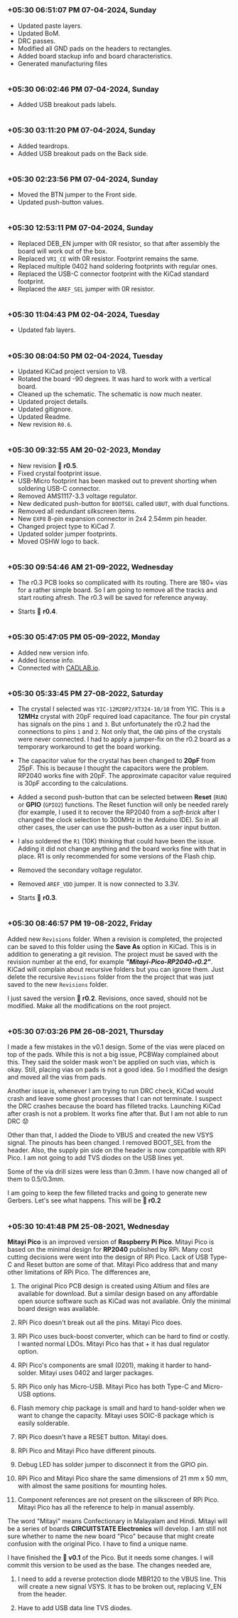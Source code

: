 
#
### **+05:30 06:51:07 PM 07-04-2024, Sunday**

  * Updated paste layers.
  * Updated BoM.
  * DRC passes.
  * Modified all GND pads on the headers to rectangles.
  * Added board stackup info and board characteristics.
  * Generated manufacturing files

#
### **+05:30 06:02:46 PM 07-04-2024, Sunday**

  * Added USB breakout pads labels.

#
### **+05:30 03:11:20 PM 07-04-2024, Sunday**

  * Added teardrops.
  * Added USB breakout pads on the Back side.

#
### **+05:30 02:23:56 PM 07-04-2024, Sunday**

  * Moved the BTN jumper to the Front side.
  * Updated push-button values.

#
### **+05:30 12:53:11 PM 07-04-2024, Sunday**

  * Replaced DEB_EN jumper with 0R resistor, so that after assembly the board will work out of the box.
  * Replaced `VR1_CE` with 0R resistor. Footprint remains the same.
  * Replaced multiple 0402 hand soldering footprints with regular ones.
  * Replaced the USB-C connector footprint with the KiCad standard footprint.
  * Replaced the `AREF_SEL` jumper with 0R resistor.

#
### **+05:30 11:04:43 PM 02-04-2024, Tuesday**

  * Updated fab layers.

#
### **+05:30 08:04:50 PM 02-04-2024, Tuesday**

  * Updated KiCad project version to V8.
  * Rotated the board -90 degrees. It was hard to work with a vertical board.
  * Cleaned up the schematic. The schematic is now much neater.
  * Updated project details.
  * Updated gitignore.
  * Updated Readme.
  * New revision `R0.6`.

#
### **+05:30 09:32:55 AM 20-02-2023, Monday**

  * New revision 🎯 **r0.5**.
  * Fixed crystal footprint issue.
  * USB-Micro footprint has been masked out to prevent shorting when soldering USB-C connector.
  * Removed AMS1117-3.3 voltage regulator.
  * New dedicated push-button for `BOOTSEL` called `UBUT`, with dual functions.
  * Removed all redundant silkscreen items.
  * New `EXP8` 8-pin expansion connector in 2x4 2.54mm pin header.
  * Changed project type to KiCad 7.
  * Updated solder jumper footprints.
  * Moved OSHW logo to back.

#
### **+05:30 09:54:46 AM 21-09-2022, Wednesday**

  * The r0.3 PCB looks so complicated with its routing. There are 180+ vias for a rather simple board. So I am going to remove all the tracks and start routing afresh. The r0.3 will be saved for reference anyway.

  * Starts 📢 **r0.4**.

#
### **+05:30 05:47:05 PM 05-09-2022, Monday**

  * Added new version info.
  * Added license info.
  * Connected with [CADLAB.io](https://cadlab.io/project/25932). 
  
#
### **+05:30 05:33:45 PM 27-08-2022, Saturday**

  * The crystal I selected was `YIC-12M20P2/XT324-10/10` from YIC. This is a **12MHz** crystal with 20pF required load capacitance. The four pin crystal has signals on the pins `1` and `3`. But unfortunately the r0.2 had the connections to pins `1` and `2`. Not only that, the `GND` pins of the crystals were never connected. I had to apply a jumper-fix on the r0.2 board as a temporary workaround to get the board working.

  * The capacitor value for the crystal has been changed to **20pF** from 25pF. This is because I thought the capacitors were the problem. RP2040 works fine with 20pF. The approximate capacitor value required is 30pF according to the calculations. 

  * Added a second push-button that can be selected between **Reset** (`RUN`) or **GPIO** (`GPIO2`) functions. The Reset function will only be needed rarely (for example, I used it to recover the RP2040 from a *soft-brick* after I changed the clock selection to 300MHz in the Arduino IDE). So in all other cases, the user can use the push-button as a user input button.

  * I also soldered the `R1` (10K) thinking that could have been the issue. Adding it did not change anything and the board works fine with that in place. R1 is only recommended for some versions of the Flash chip.

  * Removed the secondary voltage regulator.

  * Removed `AREF_VDD` jumper. It is now connected to 3.3V.

  * Starts 📢 **r0.3**.

#
### **+05:30 08:46:57 PM 19-08-2022, Friday**

  Added new `Revisions` folder. When a revision is completed, the projected can be saved to this folder using the **Save As** option in KiCad. This is in addition to generating a git revision. The project must be saved with the revision number at the end, for example ***"Mitayi-Pico-RP2040-r0.2"***. KiCad will complain about recursive folders but you can ignore them. Just delete the recursive `Revisions` folder from the the project that was just saved to the new `Revisions` folder.

  I just saved the version **🎯 r0.2**. Revisions, once saved, should not be modified. Make all the modifications on the root project.

#
### **+05:30 07:03:26 PM 26-08-2021, Thursday**

  I made a few mistakes in the v0.1 design. Some of the vias were placed on top of the pads. While this is not a big issue, PCBWay complained about this. They said the solder mask won't be applied on such vias, which is okay. Still, placing vias on pads is not a good idea. So I modified the design and moved all the vias from pads.

  Another issue is, whenever I am trying to run DRC check, KiCad would crash and leave some ghost processes that I can not terminate. I suspect the DRC crashes because the board has filleted tracks. Launching KiCad after crash is not a problem. It works fine after that. But I am not able to run DRC 😟

  Other than that, I added the Diode to VBUS and created the new VSYS signal. The pinouts has been changed. I removed BOOT_SEL from the header. Also, the supply pin side on the header is now compatible with RPi Pico. I am not going to add TVS diodes on the USB lines yet.

  Some of the via drill sizes were less than 0.3mm. I have now changed all of them to 0.5/0.3mm.

  I am going to keep the few filleted tracks and going to generate new Gerbers. Let's see what happens. This will be **🎯 r0.2**

#
### **+05:30 10:41:48 PM 25-08-2021, Wednesday**

  **Mitayi Pico** is an improved version of **Raspberry Pi Pico**. Mitayi Pico is based on the minimal design for **RP2040** published by RPi. Many cost cutting decisions were went into the design of RPi Pico. Lack of USB Type-C and Reset button are some of that. Mitayi Pico address that and many other limitations of RPi Pico. The differences are,

  1. The original Pico PCB design is created using Altium and files are available for download. But a similar design based on any affordable open source software such as KiCad was not available. Only the minimal board design was available.

  2. RPi Pico doesn't break out all the pins. Mitayi Pico does.

  3. RPi Pico uses buck-boost converter, which can be hard to find or costly. I wanted normal LDOs. Mitayi Pico has that + it has dual regulator option.

  4. RPi Pico's components are small (0201), making it harder to hand-solder. Mitayi uses 0402 and larger packages.

  5. RPi Pico only has Micro-USB. Mitayi Pico has both Type-C and Micro-USB options.

  6. Flash memory chip package is small and hard to hand-solder when we want to change the capacity. Mitayi uses SOIC-8 package which is easily solderable.

  7. RPi Pico doesn't have a RESET button. Mitayi does.

  8. RPi Pico and Mitayi Pico have different pinouts.

  9. Debug LED has solder jumper to disconnect it from the GPIO pin.

  10. RPi Pico and Mitayi Pico share the same dimensions of 21 mm x 50 mm, with almost the same positions for mounting holes.

  11. Component references are not present on the silkscreen of RPi Pico. Mitayi Pico has all the reference to help in manual assembly.

  The word "Mitayi" means Confectionary in Malayalam and Hindi. Mitayi will be a series of boards **CIRCUITSTATE Electronics** will develop. I am still not sure whether to name the new board "Pico" because that might create confusion with the original Pico. I have to find a unique name.

  I have finished the **🎯 v0.1** of the Pico. But it needs some changes. I will commit this version to be used as the base. The changes needed are,

  1. I need to add a reverse protection diode MBR120 to the VBUS line. This will create a new signal VSYS. It has to be broken out, replacing V_EN from the header.

  2. Have to add USB data line TVS diodes.

